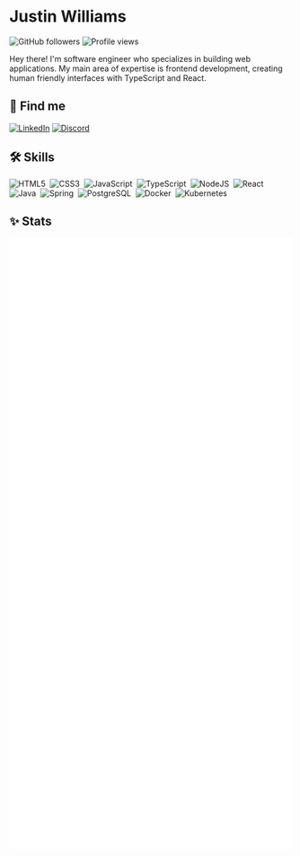 # Justin Williams

![GitHub followers](https://img.shields.io/github/followers/nerdstep?logo=github&style=for-the-badge)
![Profile views](https://komarev.com/ghpvc/?username=nerdstep&style=for-the-badge&colorA=black)

Hey there! I'm software engineer who specializes in building web applications. My main area of expertise is frontend development, creating human friendly interfaces with TypeScript and React.

## 👋 Find me

<!--https://github.com/Envoy-VC/awesome-badges-->
[![LinkedIn](https://img.shields.io/badge/LinkedIn-0077B5?style=for-the-badge&logo=linkedin&logoColor=white)](https://www.linkedin.com/in/jwilliams42)
[![Discord](https://img.shields.io/badge/Discord-7289DA?style=for-the-badge&logo=discord&logoColor=white)](https://discord.com/users/965966106688913458)
<!--https://dev.to/nerdstep-->

## 🛠️ Skills

<!--![HTML5](https://img.shields.io/badge/HTML-239120?style=for-the-badge&logo=html5&logoColor=white)-->

<div>
  <img src="https://cdn.jsdelivr.net/gh/devicons/devicon/icons/html5/html5-original-wordmark.svg" title="HTML5" alt="HTML5" width="64" height="64"/>&nbsp;
  <img src="https://cdn.jsdelivr.net/gh/devicons/devicon/icons/css3/css3-plain-wordmark.svg" title="CSS3" alt="CSS3" width="64" height="64"/>&nbsp;
  <img src="https://cdn.jsdelivr.net/gh/devicons/devicon/icons/javascript/javascript-original.svg" title="JavaScript" alt="JavaScript" width="64" height="64" />&nbsp;
  <img src="https://cdn.jsdelivr.net/gh/devicons/devicon/icons/typescript/typescript-original.svg" title="TypeScript" alt="TypeScript" width="64" height="64" />&nbsp;
  <img src="https://cdn.jsdelivr.net/gh/devicons/devicon/icons/nodejs/nodejs-original.svg" title="NodeJS" alt="NodeJS" width="64" height="64" />&nbsp;
  <img src="https://cdn.jsdelivr.net/gh/devicons/devicon/icons/react/react-original-wordmark.svg" title="React" alt="React" width="64" height="64 "/>&nbsp;
  <img src="https://cdn.jsdelivr.net/gh/devicons/devicon/icons/java/java-original-wordmark.svg" title="Java" alt="Java" width="64" height="64" />&nbsp;
  <img src="https://cdn.jsdelivr.net/gh/devicons/devicon/icons/spring/spring-original-wordmark.svg" title="Spring" alt="Spring" width="64" height="64" />&nbsp;
  <img src="https://cdn.jsdelivr.net/gh/devicons/devicon/icons/postgresql/postgresql-original-wordmark.svg" title="PostgreSQL" alt="PostgreSQL" width="64" height="64" />&nbsp;
  <img src="https://cdn.jsdelivr.net/gh/devicons/devicon/icons/docker/docker-original-wordmark.svg" title="Docker" alt="Docker" width="64" height="64" />&nbsp;
  <img src="https://cdn.jsdelivr.net/gh/devicons/devicon/icons/kubernetes/kubernetes-plain-wordmark.svg" title="Kubernetes" alt="Kubernetes" width="64" height="64" />
</div>

## ✨ Stats

<div>
  <picture>
    <img align="center" src="/github-metrics.svg" alt="Metrics">
  </picture>
  <picture>
    <img align="center" src="/commit-calendar.svg" alt="Commit calendar">
  </picture>
  <picture>
    <img align="center" src="/languages.svg" alt="Most used languages">
  </picture>
  <picture>
    <img align="center" src="/achievements.svg" alt="Achievements">
  </picture>
  <!-- streak | dark mode -->
  <!--<a href="https://git.io/streak-stats#gh-dark-mode-only" target="_blank"><img src="https://streak-stats.demolab.com?user=nerdstep&theme=tokyonight&date_format=%5BY.%5Dn.j&hide_border=true&border_radius=0&background=0e1117" alt="GitHub streak" /></a>-->
  <!-- streak | light mode -->
  <!--<a href="https://git.io/streak-stats#gh-light-mode-only" target="_blank"><img src="https://streak-stats.demolab.com?user=nerdstep&theme=graywhite&date_format=%5BY.%5Dn.j&hide_border=true&border_radius=0&stroke=000000" alt="GitHub streak" /></a>-->
  <!-- stats | dark mode -->
  <!--<a href="https://github.com/anuraghazra/github-readme-stats#gh-dark-mode-only" target="_blank"><img src="https://nerdstep-github-readme-stats.vercel.app/api?username=nerdstep&theme=tokyonight&show_icons=true&bg_color=00000000&hide_border=true&border_radius=0&card_width=495" alt="GitHub stats" /></a>-->
  <!-- stats | light mode --->
  <!--<a href="https://github.com/anuraghazra/github-readme-stats#gh-light-mode-only" target="_blank"><img src="https://nerdstep-github-readme-stats.vercel.app/api?username=nerdstep&theme=graywhite&show_icons=true&bg_color=ffffff00e&hide_border=true&border_radius=0&card_width=495" alt="GitHub stats" /></a>-->
  <!-- top languages | dark mode -->
  <!--<a href="https://github.com/anuraghazra/github-readme-stat#gh-dark-mode-only" target="_blank"><img src="https://nerdstep-github-readme-stats.vercel.app/api/top-langs/?username=nerdstep&theme=tokyonight&layout=compact&langs_count=9&bg_color=00000000&hide_border=true&card_width=445" alt="Top languages" /></a>-->
  <!-- top languages | light mode -->
  <!--<a href="https://github.com/anuraghazra/github-readme-stat#gh-light-mode-only" target="_blank"><img src="https://nerdstep-github-readme-stats.vercel.app/api/top-langs/?username=nerdstep&theme=graywhite&layout=compact&langs_count=9&hide_border=true&card_width=445" alt="Top languages" /></a>-->
</div>
